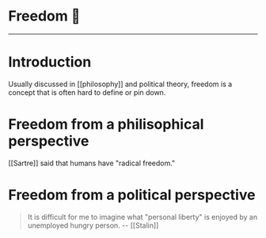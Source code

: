 # Freedom 🦅


---
# Introduction
Usually discussed in [[philosophy]] and political theory, freedom is a concept that is often hard to define or pin down. 

# Freedom from a philisophical perspective
[[Sartre]] said that humans have "radical freedom."

# Freedom from a political perspective
> It is difficult for me to imagine what "personal liberty" is enjoyed by an unemployed hungry person.
> -- [[Stalin]]
